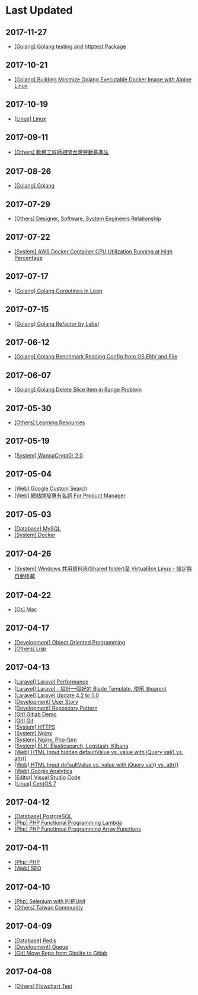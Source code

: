 # Last Updated

## 2017-11-27

* [[Golang] Golang testing and httptest Package](/notes/golang/golang-testing-and-httptest-package.html)

## 2017-10-21

* [[Golang] Building Minimize Golang Executable Docker Image with Alpine Linux](/notes/golang/minimize-golang-executable-docker-image-with-alpine-linux.html)

## 2017-10-19

* [[Linux] Linux](/notes/linux/linux.html)

## 2017-09-11

* [[Others] 軟體工程師相關台灣勞動基準法](/notes/others/taiwan-labor-standard-act-for-developer.html)

## 2017-08-26

* [[Golang] Golang](/notes/golang/golang.html)

## 2017-07-29

* [[Others] Designer, Software, System Engineers Relationship](/notes/others/designer-software-system-engineers-relationship.html)

## 2017-07-22

* [[System] AWS Docker Container CPU Utilization Running at High Percentage](/notes/system/aws-docker-container-cpu-high-usage.html)

## 2017-07-17

* [[Golang] Golang Goroutines in Loop](/notes/golang/golang-goroutines-in-loop.html)

## 2017-07-15

* [[Golang] Golang Refactor by Label](/notes/golang/golang-refactor-by-label.html)

## 2017-06-12

* [[Golang] Golang Benchmark Reading Config from OS ENV and File](/notes/golang/golang-benchmark-reading-config-from-os-env-and-file.html)

## 2017-06-07

* [[Golang] Golang Delete Slice Item in Range Problem](/notes/golang/golang-delete-slice-item-in-range-problem.html)

## 2017-05-30

* [[Others] Learning Resources](/notes/others/learning-resources.html)

## 2017-05-19

* [[System] WannaCrypt0r 2.0](/notes/system/wannacrypt0r.html)

## 2017-05-04

* [[Web] Google Custom Search](/notes/web/google-custom-search.html)
* [[Web] 網站開發專有名詞 For Product Manager](/notes/web/web-proper-noun.html)

## 2017-05-03

* [[Database] MySQL](/notes/database/mysql.html)
* [[System] Docker](/notes/system/docker.html)

## 2017-04-26

* [[System] Windows 共用資料夾(Shared folder)至 VirtualBox Linux - 設定與自動掛載](/notes/system/windows-shared-folder-with-virtualbox-linux.html)

## 2017-04-22

* [[Os] Mac](/notes/os/mac.html)

## 2017-04-17

* [[Development] Object Oriented Programming](/notes/development/object-oriented-programming.html)
* [[Others] Lisp](/notes/others/lisp.html)

## 2017-04-13

* [[Laravel] Laravel Performance](/notes/laravel/laravel-performance.html)
* [[Laravel] Laravel - 設計一個好的 Blade Template, 使用 @parent](/notes/laravel/laravel-blade-parent.html)
* [[Laravel] Laravel Update 4.2 to 5.0](/notes/laravel/laravel-42-to-50.html)
* [[Development] User Story](/notes/development/user-story.html)
* [[Development] Repository Pattern](/notes/development/repository-pattern.html)
* [[Git] Gitlab Demo](/notes/git/gitlab.html)
* [[Git] Git](/notes/git/git.html)
* [[System] HTTPS](/notes/system/https.html)
* [[System] Nginx](/notes/system/nginx.html)
* [[System] Nginx, Php-fpm](/notes/system/nginx-php-fpm.html)
* [[System] ELK: Elasticsearch, Logstash, Kibana](/notes/system/elk-elasticsearch-logstash-kibana.html)
* [[Web] HTML Input hidden defaultValue vs. value with jQuery val() vs. attr()](/notes/web/html-input-hidden-defaultvalue-vs-value-with-jquery-val-vs-attr.html)
* [[Web] HTML Input defaultValue vs. value with jQuery val() vs. attr()](/notes/web/html-input-defaultvalue-vs-value-with-jquery-val-vs-attr.html)
* [[Web] Google Analytics](/notes/web/google-analytics.html)
* [[Editor] Visual Studio Code](/notes/editor/visual-studio-code.html)
* [[Linux] CentOS 7](/notes/linux/centos7.html)

## 2017-04-12

* [[Database] PostgreSQL](/notes/database/postgresql.html)
* [[Php] PHP Functional Programming Lambda](/notes/php/php-functional-programming-lambda.html)
* [[Php] PHP Functinoal Programming Array Functions](/notes/php/php-functional-programming-array-functions.html)

## 2017-04-11

* [[Php] PHP](/notes/php/php.html)
* [[Web] SEO](/notes/web/seo.html)

## 2017-04-10

* [[Php] Selenium with PHPUnit](/notes/php/selenium_with_phpunit.html)
* [[Others] Taiwan Community](/notes/others/taiwan-community.html)

## 2017-04-09

* [[Database] Redis](/notes/database/redis.html)
* [[Development] Queue](/notes/development/queue.html)
* [[Git] Move Repo from Gitolite to Gitlab](/notes/git/movetogitlab.html)

## 2017-04-08

* [[Others] Flowchart Test](/notes/others/flowchart.html)

